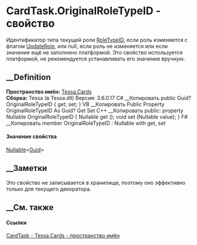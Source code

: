 # CardTask.OriginalRoleTypeID - свойство
Идентификатор типа текущей роли
[RoleTypeID](P_Tessa_Cards_CardTask_RoleTypeID.htm), если роль изменяется с
флагом [UpdateRole](T_Tessa_Cards_CardTaskFlags.htm), или null, если роль не
изменяется или если значение ещё не заполнено платформой. Это свойство
используется платформой, не рекомендуется устанавливать его значение вручную.
## __Definition
 **Пространство имён:** [Tessa.Cards](N_Tessa_Cards.htm)  
 **Сборка:** Tessa (в Tessa.dll) Версия: 3.6.0.17
C# __Копировать
     public Guid? OriginalRoleTypeID { get; set; }
VB __Копировать
     Public Property OriginalRoleTypeID As Guid?
    	Get
    	Set
C++ __Копировать
     public:
    property Nullable<Guid> OriginalRoleTypeID {
    	Nullable<Guid> get ();
    	void set (Nullable<Guid> value);
    }
F# __Копировать
     member OriginalRoleTypeID : Nullable<Guid> with get, set
#### Значение свойства
[Nullable](https://learn.microsoft.com/dotnet/api/system.nullable-1)<[Guid](https://learn.microsoft.com/dotnet/api/system.guid)>
##  __Заметки
Это свойство не записывается в хранилище, поэтому оно эффективно только для
текущего декоратора.
## __См. также
#### Ссылки
[CardTask - ](T_Tessa_Cards_CardTask.htm)
[Tessa.Cards - пространство имён](N_Tessa_Cards.htm)
